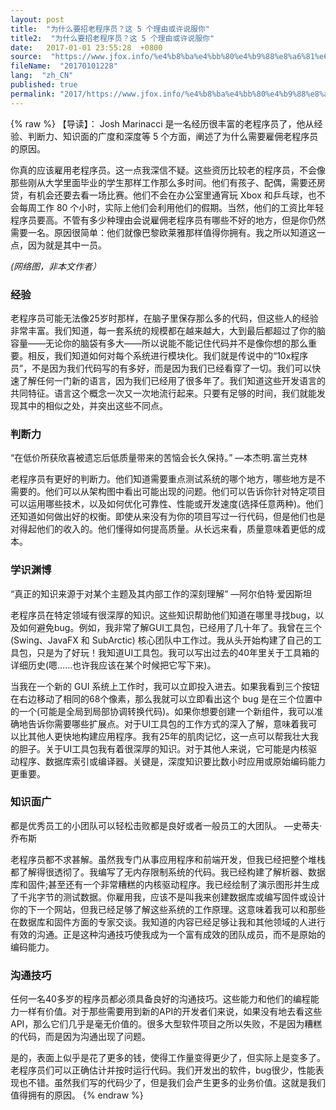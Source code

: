 ```yaml
---
layout: post
title:  "为什么要招老程序员？这 5 个理由或许说服你"
title2:  "为什么要招老程序员？这 5 个理由或许说服你"
date:   2017-01-01 23:55:28  +0800
source:  "https://www.jfox.info/%e4%b8%ba%e4%bb%80%e4%b9%88%e8%a6%81%e6%8b%9b%e8%80%81%e7%a8%8b%e5%ba%8f%e5%91%98%e8%bf%995%e4%b8%aa%e7%90%86%e7%94%b1%e6%88%96%e8%ae%b8%e8%af%b4%e6%9c%8d%e4%bd%a0.html"
fileName:  "20170101228"
lang:  "zh_CN"
published: true
permalink: "2017/https://www.jfox.info/%e4%b8%ba%e4%bb%80%e4%b9%88%e8%a6%81%e6%8b%9b%e8%80%81%e7%a8%8b%e5%ba%8f%e5%91%98%e8%bf%995%e4%b8%aa%e7%90%86%e7%94%b1%e6%88%96%e8%ae%b8%e8%af%b4%e6%9c%8d%e4%bd%a0.html"
---
```

{% raw %}
【导读】： Josh Marinacci 是一名经历很丰富的老程序员了，他从经验、判断力、知识面的广度和深度等 5 个方面，阐述了为什么需要雇佣老程序员的原因。

你真的应该雇用老程序员。这一点我深信不疑。这些资历比较老的程序员，不会像那些刚从大学里面毕业的学生那样工作那么多时间。他们有孩子、配偶，需要还房贷，有机会还要去看一场比赛。他们不会在办公室里通宵玩 Xbox 和乒乓球，也不会每周工作 80 个小时，实际上他们会利用他们的假期。当然，他们的工资比年轻程序员要高。不管有多少种理由会说雇佣老程序员有哪些不好的地方，但是你仍然需要一名。原因很简单：他们就像巴黎欧莱雅那样值得你拥有。我之所以知道这一点，因为就是其中一员。

*(网络图，非本文作者）*

### 经验

老程序员可能无法像25岁时那样，在脑子里保存那么多的代码，但这些人的经验非常丰富。我们知道，每一套系统的规模都在越来越大，大到最后都超过了你的脑容量——无论你的脑袋有多大——所以说能不能记住代码并不是像你想的那么重要。相反，我们知道如何对每个系统进行模块化。我们就是传说中的“10x程序员”，不是因为我们代码写的有多好，而是因为我们已经看穿了一切。我们可以快速了解任何一门新的语言，因为我们已经用了很多年了。我们知道这些开发语言的共同特征。语言这个概念一次又一次地流行起来。只要有足够的时间，我们就能发现其中的相似之处，并突出这些不同点。

### 判断力

“在低价所获欣喜被遗忘后低质量带来的苦恼会长久保持。” —本杰明.富兰克林

老程序员有更好的判断力。他们知道需要重点测试系统的哪个地方，哪些地方是不需要的。他们可以从架构图中看出可能出现的问题。他们可以告诉你针对特定项目可以运用哪些技术，以及如何优化可靠性、性能或开发速度(选择任意两种)。他们还知道如何做出好的权衡。即使从来没有为你的项目写过一行代码，但是他们也是对得起他们的收入的。他们懂得如何提高质量。从长远来看，质量意味着更低的成本。

### 学识渊博

“真正的知识来源于对某个主题及其内部工作的深刻理解” —阿尔伯特·爱因斯坦

老程序员在特定领域有很深厚的知识。这些知识帮助他们知道在哪里寻找bug，以及如何避免bug。例如，我非常了解GUI工具包，已经用了几十年了。我曾在三个(Swing、JavaFX 和 SubArctic) 核心团队中工作过。我从头开始构建了自己的工具包，只是为了好玩！我知道UI工具包。我可以写出过去的40年里关于工具箱的详细历史(嗯……也许我应该在某个时候把它写下来)。

当我在一个新的 GUI 系统上工作时，我可以立即投入进去。如果我看到三个按钮在右边移动了相同的68个像素，那么我就可以立即看出这个 bug 是在三个位置中的一个(可能是全局到局部协调转换代码)。如果你想要创建一个新组件，我可以准确地告诉你需要哪些扩展点。对于UI工具包的工作方式的深入了解，意味着我可以比其他人更快地构建应用程序。我有25年的肌肉记忆，这一点可以帮我壮大我的胆子。关于UI工具包我有着很深厚的知识。对于其他人来说，它可能是内核驱动程序、数据库索引或编译器。关键是，深度知识要比数小时应用或原始编码能力更重要。

### 知识面广

都是优秀员工的小团队可以轻松击败都是良好或者一般员工的大团队。 —史蒂夫·乔布斯

老程序员都不求甚解。虽然我专门从事应用程序和前端开发，但我已经把整个堆栈都了解得很透彻了。我编写了无内存限制系统的代码。我已经构建了解析器、数据库和固件;甚至还有一个非常糟糕的内核驱动程序。我已经绘制了演示图形并生成了千兆字节的测试数据。你雇用我，应该不是叫我来创建数据库或编写固件或设计你的下一个网站，但我已经足够了解这些系统的工作原理。这意味着我可以和那些在数据库和固件方面的专家交谈。我知道的内容已经足够让我和其他领域的人进行有效的沟通。正是这种沟通技巧使我成为一个富有成效的团队成员，而不是原始的编码能力。

### 沟通技巧

任何一名40多岁的程序员都必须具备良好的沟通技巧。这些能力和他们的编程能力一样有价值。对于那些需要用到新的API的开发者们来说，如果没有地去看这些API，那么它们几乎是毫无价值的。很多大型软件项目之所以失败，不是因为糟糕的代码，而是因为沟通出现了问题。

是的，表面上似乎是花了更多的钱，使得工作量变得更少了，但实际上是变多了。老程序员们可以正确估计并按时运行代码。我们开发出的软件，bug很少，性能表现也不错。虽然我们写的代码少了，但是我们会产生更多的业务价值。这就是我们值得拥有的原因。
{% endraw %}